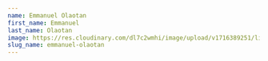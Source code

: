 ```yaml
---
name: Emmanuel Olaotan
first_name: Emmanuel
last_name: Olaotan
image: https://res.cloudinary.com/dl7c2wmhi/image/upload/v1716389251/linaro-website/images/blog/RGB-Linaro_Standard.png
slug_name: emmanuel-olaotan
---
```

